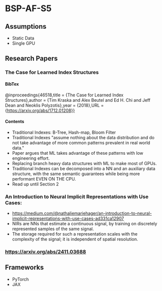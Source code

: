 # BSP-AF-S5

## Assumptions
- Static Data
- Single GPU

## Research Papers
### The Case for Learned Index Structures
#### BibTex
@inproceedings{46518,title	= {The Case for Learned Index Structures},author	= {Tim Kraska and Alex Beutel and Ed H. Chi and Jeff Dean and Neoklis Polyzotis},year	= {2018},URL	= {https://arxiv.org/abs/1712.01208}}
#### Contents
- Traditional Indexes: B-Tree, Hash-map, Bloom Filter
- Traditional Indexes "assume nothing about the data distribution and do not take advantage of more common patterns prevalent in real world data."
- Paper argues that ML takes advantage of these patterns with low engineering effort.
- Replacing branch heavy data structures with ML to make most of GPUs.
- Traditional Indexes can be decomposed into a NN and an auxiliary data structure, with the same semantic guarantees while being more performant EVEN ON THE CPU.
- Read up until Section 2

### An Introduction to Neural Implicit Representations with Use Cases: 
- https://medium.com/@nathaliemariehager/an-introduction-to-neural-implicit-representations-with-use-cases-ad331ca12907
- NIRs are NNs that estimate a continuous signal, by training on discretely represented samples of the same signal.
- The storage required for such a representation scales with the complexity of the signal; it is independent of spatial resolution.

### https://arxiv.org/abs/2411.03688

## Frameworks
- PyTorch
- JAX


